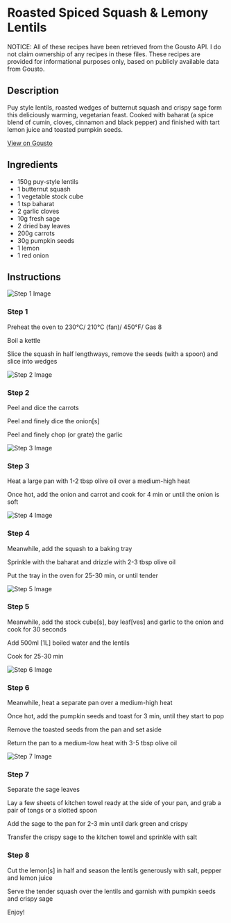 # Roasted Spiced Squash & Lemony Lentils

NOTICE: All of these recipes have been retrieved from the Gousto API. I do not claim ownership of any recipes in these files. These recipes are provided for informational purposes only, based on publicly available data from Gousto.

## Description

Puy style lentils, roasted wedges of butternut squash and crispy sage form this deliciously warming, vegetarian feast. Cooked with baharat (a spice blend of cumin, cloves, cinnamon and black pepper) and finished with tart lemon juice and toasted pumpkin seeds. 

[View on Gousto](https://www.gousto.co.uk/recipes/cookbook/roasted-spiced-squash-lemony-lentils)

## Ingredients

- 150g puy-style lentils
- 1 butternut squash
- 1 vegetable stock cube
- 1 tsp baharat
- 2 garlic cloves
- 10g fresh sage
- 2 dried bay leaves
- 200g carrots
- 30g pumpkin seeds
- 1 lemon
- 1 red onion

## Instructions

![Step 1 Image](https://production-media.gousto.co.uk/cms/recipe-step-image/159.-step-1-x200.jpg)

### Step 1

Preheat the oven to 230&deg;C/ 210&deg;C (fan)/ 450&deg;F/ Gas 8


Boil a kettle&nbsp;


Slice the squash in half lengthways, remove the seeds (with a spoon) and slice into wedges

![Step 2 Image](https://production-media.gousto.co.uk/cms/recipe-step-image/159.-step-2-x200.jpg)

### Step 2

Peel and dice the carrots&nbsp;


Peel&nbsp;and finely dice the onion<span class="text-danger">[s]</span>


Peel and finely chop (or grate) the garlic

![Step 3 Image](https://production-media.gousto.co.uk/cms/recipe-step-image/159.-step3-x200.jpg)

### Step 3

Heat a large pan with&nbsp;1-2 tbsp olive oil over a medium-high heat


Once&nbsp;hot, add the onion and carrot and cook for 4 min or until the onion is soft

![Step 4 Image](https://production-media.gousto.co.uk/cms/recipe-step-image/159.-step-4-x200.jpg)

### Step 4

Meanwhile, add the squash to a baking tray


Sprinkle&nbsp;with the baharat and drizzle with 2-3 tbsp olive oil


Put the tray in the oven for 25-30 min, or until tender

![Step 5 Image](https://production-media.gousto.co.uk/cms/recipe-step-image/159.-step5-x200.jpg)

### Step 5

Meanwhile, add the stock cube<span class="text-danger">[s]</span>, bay leaf<span class="text-danger">[ves]</span>&nbsp;and garlic to the onion and cook for 30 seconds


Add 500ml <span class="text-danger">[1L]</span>&nbsp;boiled water and the lentils


Cook&nbsp;for 25-30 min&nbsp;

![Step 6 Image](https://production-media.gousto.co.uk/cms/recipe-step-image/159.-step6-x200.jpg)

### Step 6

Meanwhile, heat a separate pan over a medium-high heat


Once hot, add the pumpkin seeds and toast for 3 min, until they start to pop


Remove the toasted seeds from the pan and set aside&nbsp;


Return the pan to a medium-low heat with 3-5 tbsp olive oil

![Step 7 Image](https://production-media.gousto.co.uk/cms/recipe-step-image/159.-step7-x200.jpg)

### Step 7

Separate the sage leaves


Lay a few sheets of kitchen towel ready at the side of your pan, and grab a pair of tongs or a slotted spoon


Add the sage to the pan for 2-3 min until dark green and crispy


Transfer the crispy sage to&nbsp;the kitchen towel and sprinkle with salt

### Step 8

Cut the lemon<span class="text-danger">[s]</span>&nbsp;in half and season the lentils generously with salt, pepper and lemon juice


Serve the tender squash over the lentils and garnish with pumpkin seeds and crispy sage


Enjoy!

